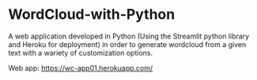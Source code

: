 # WordCloud-with-Python

A web application developed in Python (Using the Streamlit python library and Heroku for deployment) in order to generate wordcloud from a given text with a wariety of customization options.

Web app: https://wc-app01.herokuapp.com/
